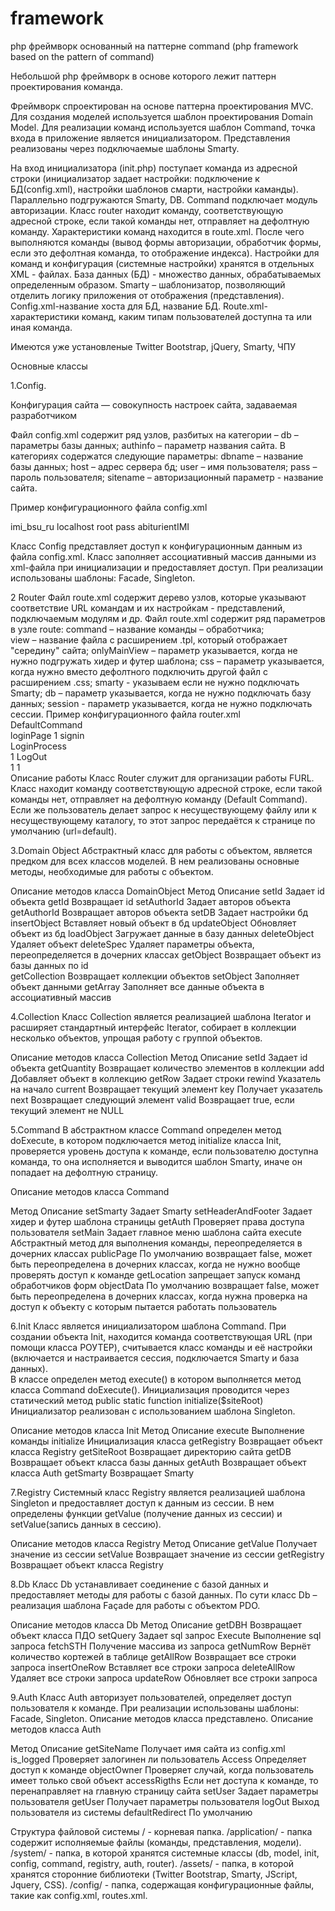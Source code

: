 # framework
php фреймворк основанный на паттерне command (php framework based on the pattern of command)

Небольшой php фреймворк в основе которого лежит паттерн проектирования команда.

Фреймворк спроектирован на основе паттерна проектирования MVC.
Для создания моделей используется шаблон проектирования Domain Model.
Для реализации команд используется шаблон Command, точка входа в приложение является инициализатором.
Представления реализованы через подключаемые шаблоны Smarty.

На вход инициализатора (init.php) поступает команда из адресной строки (инициализатор задает настройки: подключение к БД(config.xml), настройки шаблонов смарти, настройки каманды). Параллельно подгружаются Smarty, DB. Command подключает модуль авторизации. Класс router находит команду, соответствующую адресной строке, если такой команды нет, отправляет на дефолтную команду. Характеристики команд находится в route.xml.  После чего выполняются команды (вывод формы авторизации, обработчик формы, если это дефолтная команда, то отображение индекса).  Настройки для команд и конфигурация (системные настройки) хранятся в отдельных XML - файлах.
База данных (БД) - множество данных, обрабатываемых определенным образом.
Smarty – шаблонизатор, позволяющий отделить логику приложения от отображения (представления).
Config.xml-название хоста для БД, название БД.
Route.xml- характеристики команд, каким типам пользователей доступна та или иная команда.


Имеются уже установленые Twitter Bootstrap, jQuery, Smarty, ЧПУ

Основные классы

1.Config.

Конфигурация сайта  — совокупность настроек сайта, задаваемая разработчиком

Файл config.xml содержит ряд узлов, разбитых на  категории –
db –параметры базы данных;
authinfo – параметр названия сайта.
В категориях содержатся следующие параметры:
dbname – название базы данных;
host – адрес сервера бд;
user – имя пользователя;
pass – пароль пользователя;
sitename – авторизационный параметр - название сайта.

Пример конфигурационного файла config.xml
<?xml version="1.0" encoding='UTF-8'?>
<config>
     	<db>
     	<dbname>imi_bsu_ru</dbname>        	
     	<host>localhost</host>
     	<user>root</user>
     	<pass>pass</pass>
     	</db>  
     	<authinfo>
     	<sitename>
               	abiturientIMI
     	</sitename>     	
     	</authinfo>
</config>

Класс Config представляет доступ к конфигурационным данным из файла config.xml. Класс заполняет ассоциативный массив данными из xml-файла  при инициализации и предоставляет доступ.
При реализации использованы шаблоны: Facade, Singleton.

2  Router
Файл route.xml содержит дерево узлов, которые указывают соответствие  URL командам и их настройкам -  представлений, подключаемым модулям и др.
Файл route.xml содержит ряд параметров  в узле route:
     	command – название команды – обработчика;             	
     	view – название файла с расширением .tpl, который отображает "середину" сайта;
onlyMainView – параметр указывается, когда не нужно подгружать хидер и футер шаблона;
css – параметр указывается, когда нужно вместо дефолтного подключить другой файл с расширением .css;
smarty - указываем если не нужно подключать Smarty;
     	db – параметр указывается, когда не нужно подключать базу данных;
session - параметр указывается, когда не нужно подключать сессии.
 Пример конфигурационного файла router.xml
<routes>	
     	<route url="default">
     	<command>DefaultCommand</command>           	
     	<view>loginPage</view>
     	<onlyMainView>1</onlyMainView>
     	<css>signin</css>
     	</route>
     	<!--Обработка формы авторизации-->  
     	<route url="auth">
     	<command>LoginProcess</command>        	
     	<smarty>1</smarty>
     	</route>
     	<!-- Команда на выход из системы-->
     	<route url="logOut">
     	<command>LogOut</command>        	
     	<smarty>1</smarty>
     	<db>1</db>
     	</route>
     	</routes>  
Описание работы
Класс Router служит для организации работы FURL. Класс находит команду соответствующую адресной строке, если такой команды нет, отправляет на дефолтную команду (Default Command).
Если же пользователь делает запрос к несуществующему файлу или к несуществующему каталогу, то этот запрос передаётся к странице по умолчанию (url=default).

3.Domain Object
Абстрактный класс для работы с объектом, является предком для всех классов моделей. В нем реализованы основные методы, необходимые для работы с объектом.



 Описание методов класса DomainObject
Метод	Описание
setId	Задает  id объекта
getId	Возвращает  id
setAuthorId	Задает авторов объекта
getAuthorId	Возвращает  авторов объекта
setDB	Задает настройки бд
insertObject	Вставляет новый объект в бд
updateObject	Обновляет объект из бд
loadObject	Загружает данные в базу данных
deleteObject	Удаляет  объект
deleteSpec	Удаляет  параметры объекта, переопределяется в дочерних классах
getObject	Возвращает  объект из базы данных по id  	
getCollection	Возвращает  коллекции объектов
setObject	Заполняет  объект данными
getArray	Заполняет все данные объекта в ассоциативный массив


4.Collection
 Класс Collection является реализацией шаблона Iterator и расширяет стандартный интерфейс Iterator, собирает в коллекции несколько объектов, упрощая работу с группой объектов.

Описание методов класса Collection
Метод	Описание
setId	Задает  id объекта
getQuantity	Возвращает  количество элементов в коллекции
add	Добавляет объект в коллекцию
getRow	Задает строки
rewind	Указатель на начало
current	Возвращает текущий элемент
key	Получает указатель
next	Возвращает следующий элемент
valid	Возвращает true, если текущий элемент не NULL

5.Command
В абстрактном классе Command определен метод doExecute, в котором подключается метод initialize класса Init, проверяется уровень доступа к команде, если пользователю доступна команда, то она исполняется и выводится шаблон Smarty, иначе он попадает на дефолтную страницу.

Описание методов класса Command

Метод	Описание
setSmarty	Задает  Smarty
setHeaderAndFooter	Задает  хидер и футер шаблона страницы
getAuth	Проверяет  права доступа пользователя
setMain	Задает  главное меню шаблона сайта
execute	Абстрактный  метод для выполнения команды, переопределяется в дочерних классах
publicPage	По умолчанию возвращает false, может быть переопределена в дочерних классах, когда не нужно вообще проверять доступ к команде
getLocation	запрещает запуск команд обработчиков форм
objectData	По умолчанию  возвращает false, может быть переопределена в дочерних классах, когда нужна проверка на доступ к объекту с которым пытается работать пользователь

6.Init
Класс является инициализатором  шаблона Command. При создании объекта Init,  находится команда соответствующая URL (при помощи класса РОУТЕР), считывается класс команды и её настройки (включается и настраивается сессия, подключается Smarty и база данных).  
В классе определен метод execute() в котором выполняется метод класса Command doExecute(). Инициализация проводится через статический метод public static function initialize($siteRoot)
Инициализатор реализован с использованием шаблона Singleton.

 Описание методов класса Init
Метод	Описание
execute	Выполнение команды
initialize	Инициализация класса
getRegistry	Возвращает объект класса Registry
getSiteRoot	Возвращает директорию сайта
getDB	Возвращает объект класса базы данных
getAuth	Возвращает объект класса Auth
getSmarty	Возвращает Smarty

7.Registry
Системный класс Registry является реализацией шаблона Singleton и предоставляет доступ к данным из сессии. В нем определены функции getValue (получение данных из сессии) и setValue(запись данных в сессию).


Описание методов класса Registry
Метод	Описание
getValue	Получает значение из сессии
setValue	Возвращает значение из сессии
getRegistry	Возвращает объект класса Registry


8.Db
Класс Db устанавливает соединение с базой данных и предоставляет методы для работы с базой данных. По сути класс Db – реализация шаблона Façade для работы с объектом PDO.


Описание методов класса Db
Метод	Описание
getDBH	Возвращает объект класса ПДО
setQuery	Задает sql запрос
Execute	Выполнение sql запроса
fetchSTH	Получение массива из запроса
getNumRow	Вернёт количество кортежей в таблице
getAllRow	Возвращает все строки запроса
insertOneRow	Вставляет все строки запроса
deleteAllRow	Удаляет все строки запроса
updateRow	Обновляет все строки запроса


9.Auth
Класс Auth  авторизует пользователей, определяет доступ пользователя к команде. При реализации использованы шаблоны: Facade, Singleton. Описание методов класса представлено.
Описание методов класса Auth

Метод	Описание
getSiteName	Получает имя сайта из config.xml
is_logged	Проверяет залогинен ли пользователь
Access	Определяет доступ к команде
objectOwner	Проверяет случай, когда пользователь имеет только свой объект
accessRigths	Если нет доступа к команде, то перенаправляет на главную страницу сайта
setUser	Задает параметры пользователя
getUser	Получает параметры пользователя
logOut	Выход пользователя из системы
defaultRedirect	По умолчанию




Структура файловой системы
/ - корневая папка.
/application/ - папка содержит исполняемые файлы (команды, представления, модели).
/system/ - папка, в которой хранятся системные классы (db, model, init, config, command, registry, auth, router).
/assets/ - папка, в которой хранятся сторонние библиотеки (Twitter Bootstrap, Smarty, JScript, Jquery, CSS).
/config/ - папка, содержащая конфигурационные файлы, такие как config.xml, routes.xml.























